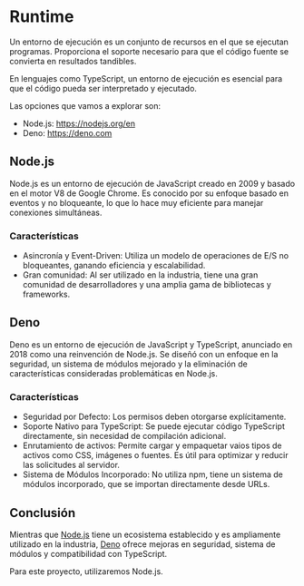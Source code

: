 # Runtime
Un entorno de ejecución es un conjunto de recursos en el que se ejecutan
programas. Proporciona el soporte necesario para que el código fuente se
convierta en resultados tandibles.

En lenguajes como TypeScript, un entorno de ejecución es esencial para que el
código pueda ser interpretado y ejecutado.

Las opciones que vamos a explorar son:
* Node.js: https://nodejs.org/en
* Deno: https://deno.com


## Node.js
Node.js es un entorno de ejecución de JavaScript creado en 2009 y basado en el
motor V8 de Google Chrome. Es conocido por su enfoque basado en eventos y no
bloqueante, lo que lo hace muy eficiente para manejar conexiones simultáneas.

### Características
- Asincronía y Event-Driven: Utiliza un modelo de operaciones de E/S no
bloqueantes, ganando eficiencia y escalabilidad.
- Gran comunidad: Al ser utilizado en la industria, tiene una gran comunidad
de desarrolladores y una amplia gama de bibliotecas y frameworks.


## Deno
Deno es un entorno de ejecución de JavaScript y TypeScript, anunciado en 2018
como una reinvención de Node.js. Se diseñó con un enfoque en la seguridad, un
sistema de módulos mejorado y la eliminación de características consideradas
problemáticas en Node.js.


### Características
- Seguridad por Defecto: Los permisos deben otorgarse explícitamente.
- Soporte Nativo para TypeScript: Se puede ejecutar código TypeScript
directamente, sin necesidad de compilación adicional.
- Enrutamiento de activos: Permite cargar y empaquetar vaios tipos de activos
como CSS, imágenes o fuentes. Es útil para optimizar y reducir las solicitudes
al servidor.
- Sistema de Módulos Incorporado: No utiliza npm, tiene un sistema de
módulos incorporado, que se importan directamente desde URLs.


## Conclusión
Mientras que [Node.js](#nodejs) tiene un ecosistema establecido y es
ampliamente utilizado en la industria, [Deno](#deno) ofrece mejoras en
seguridad, sistema de módulos y compatibilidad con TypeScript.

Para este proyecto, utilizaremos Node.js.


